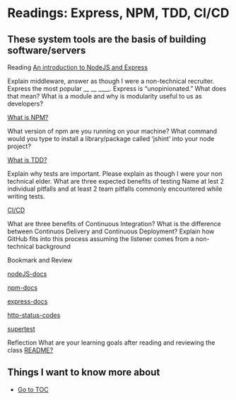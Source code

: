 # Readings: Express, NPM, TDD, CI/CD

## These system tools are the basis of building software/servers

Reading
[An introduction to NodeJS and Express](https://developer.mozilla.org/en-US/docs/Learn/Server-side/Express_Nodejs/Introduction)

Explain middleware, answer as though I were a non-technical recruiter.
Express the most popular __ __ ____.
Express is “unopinionated.” What does that mean?
What is a module and why is modularity useful to us as developers?

[What is NPM?](https://docs.npmjs.com/getting-started/what-is-npm)

What version of npm are you running on your machine?
What command would you type to install a library/package called ‘jshint’ into your node project?

[What is TDD?](https://www.agilealliance.org/glossary/tdd/)

Explain why tests are important. Please explain as though I were your non technical elder.
What are three expected benefits of testing
Name at lest 2 individual pitfalls and at least 2 team pitfalls commonly encountered while writing tests.

[CI/CD](https://www.youtube.com/watch?v=xSv_m3KhUO8)

What are three benefits of Continuous Integration?
What is the difference between Continuos Delivery and Continuous Deployment?
Explain how GitHub fits into this process assuming the listener comes from a non-technical background

Bookmark and Review

[nodeJS-docs](https://nodejs.org/en/docs/)

[npm-docs](https://docs.npmjs.com/)

[express-docs](https://expressjs.com/en/4x/api.html)

[http-status-codes](https://www.restapitutorial.com/httpstatuscodes.html)

[supertest](https://github.com/visionmedia/supertest)

Reflection
What are your learning goals after reading and reviewing the class [README?](https://codefellows.github.io/code-401-javascript-guide/curriculum/class-02/)

## Things I want to know more about  
 

- [Go to TOC](README.md)  